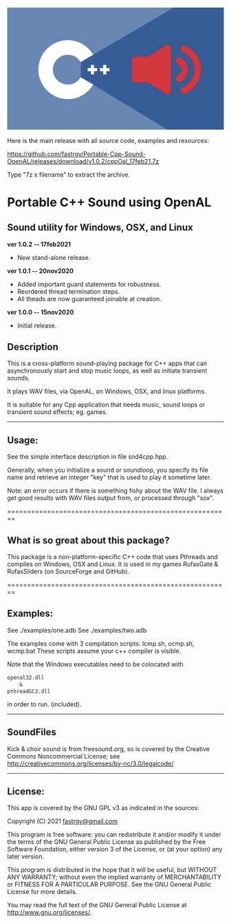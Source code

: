 
![screenshot](https://github.com/fastrgv/Portable-Cpp-Sound-OpenAL/blob/main/cppSound.jpeg)


Here is the main release with all source code, examples and resources:

https://github.com/fastrgv/Portable-Cpp-Sound-OpenAL/releases/download/v1.0.2/cppOal_17feb21.7z

Type "7z x filename" to extract the archive.



# Portable C++ Sound using OpenAL

## Sound utility for Windows, OSX, and Linux

**ver 1.0.2 -- 17feb2021**
* New stand-alone release.

**ver 1.0.1 -- 20nov2020**
* Added important guard statements for robustness.
* Reordered thread termination steps.
* All theads are now guaranteed joinable at creation.

**ver 1.0.0 -- 15nov2020**
* Initial release.



## Description

This is a cross-platform sound-playing package for C++ apps that can asynchronously start and stop music loops, as well as initiate transient sounds.

It plays WAV files, via OpenAL, on Windows, OSX, and linux platforms.

It is suitable for any Cpp application that needs music, sound loops or transient sound effects; eg. games.

--------------------------------------------------------
## Usage:

See the simple interface description in file snd4cpp.hpp.

Generally, when you initialize a sound or soundloop, you specify its file name and retrieve an integer "key" that is used to play it sometime later.

Note: an error occurs if there is something fishy about the WAV file. I always get good results with WAV files output from, or processed through "sox".

========================================================
## What is so great about this package?

This package is a non-platform-specific C++ code that uses Pthreads and compiles on Windows, OSX and Linux. It is used in my games RufasGate & RufasSliders (on SourceForge and GitHub).


========================================================

## Examples:

See ./examples/one.adb
See ./examples/two.adb

The examples come with 3 compilation scripts: lcmp.sh, ocmp.sh, wcmp.bat
These scripts assume your c++ compiler is visible.

Note that the Windows executables need to be colocated with

	openal32.dll
		&
	pthreadGC2.dll

in order to run. (included).

---------------------------------------

## SoundFiles
Kick & choir sound is from freesound.org, so is covered by the Creative Commons Noncommercial License;  see
http://creativecommons.org/licenses/by-nc/3.0/legalcode/




--------------------------
## License:


This app is covered by the GNU GPL v3 as indicated in the sources:


Copyright (C) 2021  <fastrgv@gmail.com>

This program is free software: you can redistribute it and/or modify
it under the terms of the GNU General Public License as published by
the Free Software Foundation, either version 3 of the License, or
(at your option) any later version.

This program is distributed in the hope that it will be useful,
but WITHOUT ANY WARRANTY; without even the implied warranty of
MERCHANTABILITY or FITNESS FOR A PARTICULAR PURPOSE.  See the
GNU General Public License for more details.

You may read the full text of the GNU General Public License
at <http://www.gnu.org/licenses/>.


